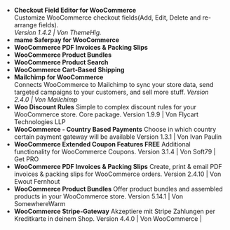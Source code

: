 - **Checkout Field Editor for WooCommerce**   
  Customize WooCommerce checkout fields(Add, Edit, Delete and re-arrange fields).  
  *Version 1.4.2 | Von ThemeHig.* 
- **mame Saferpay for WooCommerce**  
- **WooCommerce PDF Invoices & Packing Slips**  
- **WooCommerce Product Bundles**  
- **WooCommerce Product Search**  
- **WooCommerce Cart-Based Shipping**  
- **Mailchimp for WooCommerce**  
  Connects WooCommerce to Mailchimp to sync your store data, send targeted campaigns to your customers, and sell more stuff.
*Version 2.4.0 | Von Mailchimp*
- **Woo Discount Rules** 
Simple to complex discount rules for your WooCommerce store. Core package.
Version 1.9.9 | Von Flycart Technologies LLP
- **WooCommerce - Country Based Payments** 
Choose in which country certain payment gateway will be available
Version 1.3.1 | Von Ivan Paulin
- **WooCommerce Extended Coupon Features FREE**
Additional functionality for WooCommerce Coupons.
Version 3.1.4 | Von Soft79 | Get PRO
- **WooCommerce PDF Invoices & Packing Slips** 
Create, print & email PDF invoices & packing slips for WooCommerce orders.
Version 2.4.10 | Von Ewout Fernhout 
- **WooCommerce Product Bundles** 
Offer product bundles and assembled products in your WooCommerce store.
Version 5.14.1 | Von SomewhereWarm
- **WooCommerce Stripe-Gateway**
Akzeptiere mit Stripe Zahlungen per Kreditkarte in deinem Shop.
Version 4.4.0 | Von WooCommerce | 
